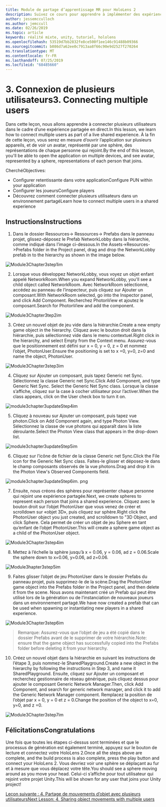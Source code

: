 ```yaml
---
title: Module de partage d’apprentissage MR pour HoloLens 2
description: Suivez ce cours pour apprendre à implémenter des expériences partagées multi-utilisateur dans une application HoloLens 2.
author: jessemcculloch
ms.author: jemccull
ms.date: 02/26/2019
ms.topic: article
keywords: réalité mixte, unity, tutoriel, hololens
ms.openlocfilehash: 53519d7bb2832fe8ce500f1ee146c91488b09366
ms.sourcegitcommit: b086d7a62ee0c7913aa8f66c90e9d2527f270264
ms.translationtype: MT
ms.contentlocale: fr-FR
ms.lasthandoff: 07/25/2019
ms.locfileid: "68485660"
---
```

# <a name="3-connecting-multiple-users"></a><span data-ttu-id="69883-104">3. Connexion de plusieurs utilisateurs</span><span class="sxs-lookup"><span data-stu-id="69883-104">3. Connecting multiple users</span></span>

<span data-ttu-id="69883-105">Dans cette leçon, nous allons apprendre à connecter plusieurs utilisateurs dans le cadre d’une expérience partagée en direct.</span><span class="sxs-lookup"><span data-stu-id="69883-105">In this lesson, we learn how to connect multiple users as part of a live shared experience.</span></span> <span data-ttu-id="69883-106">À la fin de cette leçon, vous serez en mesure d’ouvrir l’application sur plusieurs appareils, et de voir un avatar, représenté par une sphère, des représentations de chaque personne qui rejoint.</span><span class="sxs-lookup"><span data-stu-id="69883-106">By the end of this lesson, you'll be able to open the application on multiple devices, and see avatar, represented by a sphere, representations of each person that joins.</span></span> 

<span data-ttu-id="69883-107">Cherché</span><span class="sxs-lookup"><span data-stu-id="69883-107">Objectives:</span></span>

- <span data-ttu-id="69883-108">Configurer retentissante dans votre application</span><span class="sxs-lookup"><span data-stu-id="69883-108">Configure PUN within your application</span></span>
- <span data-ttu-id="69883-109">Configurer les joueurs</span><span class="sxs-lookup"><span data-stu-id="69883-109">Configure players</span></span>
- <span data-ttu-id="69883-110">Découvrez comment connecter plusieurs utilisateurs dans un environnement partagé</span><span class="sxs-lookup"><span data-stu-id="69883-110">Learn how to connect multiple users in a shared experience</span></span>

## <a name="instructions"></a><span data-ttu-id="69883-111">Instructions</span><span class="sxs-lookup"><span data-stu-id="69883-111">Instructions</span></span>

1. <span data-ttu-id="69883-112">Dans le dossier Ressources-> Ressources-> Prefabs dans le panneau projet, glissez-déposez le Prefab NetworkLobby dans la hiérarchie, comme indiqué dans l’image ci-dessous.</span><span class="sxs-lookup"><span data-stu-id="69883-112">In the Assets->Resources->Prefabs folder in the Project panel, drag and drop the NetworkLobby prefab in to the hierarchy as shown in the image below.</span></span>

![Module3Chapter3step1im](images/module3chapter3step1im.PNG)

2. <span data-ttu-id="69883-114">Lorsque vous développez NetworkLobby, vous voyez un objet enfant appelé NetworkRoom.</span><span class="sxs-lookup"><span data-stu-id="69883-114">When you expand NetworkLobby, you'll see a child object called NetworkRoom.</span></span> <span data-ttu-id="69883-115">Avec NetworkRoom sélectionné, accédez au panneau de l’inspecteur, puis cliquez sur Ajouter un composant.</span><span class="sxs-lookup"><span data-stu-id="69883-115">With NetworkRoom selected, go into the Inspector panel, and click Add Component.</span></span> <span data-ttu-id="69883-116">Recherchez PhotonView et ajoutez le composant.</span><span class="sxs-lookup"><span data-stu-id="69883-116">Search for PhotonView and add the component.</span></span>

![Module3Chapter3tep2im](images/module3chapter3step2im.PNG)

3. <span data-ttu-id="69883-118">Créez un nouvel objet de jeu vide dans la hiérarchie.</span><span class="sxs-lookup"><span data-stu-id="69883-118">Create a new empty game object in the hierarchy.</span></span> <span data-ttu-id="69883-119">Cliquez avec le bouton droit dans la hiérarchie, puis sélectionnez vide dans le menu contextuel.</span><span class="sxs-lookup"><span data-stu-id="69883-119">Right click in the hierarchy, and select Empty from the Context menu.</span></span> <span data-ttu-id="69883-120">Assurez-vous que le positionnement est défini sur x = 0, y = 0, z = 0 et nommez l’objet, PhotonUser.</span><span class="sxs-lookup"><span data-stu-id="69883-120">Ensure the positioning is set to x =0, y=0, z=0 and name the object, PhotonUser.</span></span>

![Module3Chapter3step3im](images/module3chapter3step3im.PNG)

4. <span data-ttu-id="69883-122">Cliquez sur Ajouter un composant, puis tapez Generic net Sync. Sélectionnez la classe Generic net Sync.</span><span class="sxs-lookup"><span data-stu-id="69883-122">Click Add Component, and type Generic Net Sync. Select the Generic Net Sync class.</span></span> <span data-ttu-id="69883-123">Lorsque la classe s’affiche, cliquez sur la case à cocher utilisateur pour l’activer.</span><span class="sxs-lookup"><span data-stu-id="69883-123">When the class appears, click on the User check box to turn it on.</span></span> 

![module3chapter3updateStep4im](images/module3chapter3updateStep4im.png)

5. <span data-ttu-id="69883-125">Cliquez à nouveau sur Ajouter un composant, puis tapez vue photon.</span><span class="sxs-lookup"><span data-stu-id="69883-125">Click on Add Component again, and type Photon View.</span></span> <span data-ttu-id="69883-126">Sélectionnez la classe de vue photons qui apparaît dans la liste déroulante.</span><span class="sxs-lookup"><span data-stu-id="69883-126">Select the Photon View class that appears in the drop-down list.</span></span>

![module3chapter3updateStep5im](images/module3chapter3updateStep5im.png)

6. <span data-ttu-id="69883-128">Cliquez sur l’icône de fichier de la classe Generic net Sync.</span><span class="sxs-lookup"><span data-stu-id="69883-128">Click the File icon for the Generic Net Sync class.</span></span> <span data-ttu-id="69883-129">Faites-le glisser et déposez-le dans le champ composants observés de la vue photons.</span><span class="sxs-lookup"><span data-stu-id="69883-129">Drag and drop it in the Photon View's Observed Components field.</span></span> 

![module3chapter3updateStep6im. png](images/module3chapter3updateStep6im.png) 

7. <span data-ttu-id="69883-131">Ensuite, nous créons des sphères pour représenter chaque personne qui rejoint une expérience partagée.</span><span class="sxs-lookup"><span data-stu-id="69883-131">Next, we create spheres to represent each person that joins a shared experience.</span></span> <span data-ttu-id="69883-132">Cliquez avec le bouton droit sur l’objet PhotonUser que vous venez de créer et scrolldown sur «objet 3D», puis cliquez sur sphère.</span><span class="sxs-lookup"><span data-stu-id="69883-132">Right click the PhotonUser object you just created, and scrolldown to "3D Object, and click Sphere.</span></span> <span data-ttu-id="69883-133">Cela permet de créer un objet de jeu Sphere en tant qu’enfant de l’objet PhotonUser.</span><span class="sxs-lookup"><span data-stu-id="69883-133">This will create a sphere game object as a child of the PhotonUser object.</span></span>

![Module3Chapter3step4im](images/module3chapter3step4im.PNG)

8. <span data-ttu-id="69883-135">Mettez à l’échelle la sphère jusqu’à x = 0.06, y = 0.06, ad z = 0.06.</span><span class="sxs-lookup"><span data-stu-id="69883-135">Scale the sphere down to x=0.06, y=0.06, ad z=0.06.</span></span>

![Module3hapter3step5im](images/module3chapter3step5im.PNG)

9. <span data-ttu-id="69883-137">Faites glisser l’objet de jeu PhotonUser dans le dossier Prefabs du panneau projet, puis supprimez-le de la scène.</span><span class="sxs-lookup"><span data-stu-id="69883-137">Drag the PhotonUser game object into the Prefabs folder in the Project panel, and then delete it from the scene.</span></span> <span data-ttu-id="69883-138">Nous avons maintenant créé un Prefab qui peut être utilisé lors de la génération ou de l’instanciation de nouveaux joueurs dans un environnement partagé.</span><span class="sxs-lookup"><span data-stu-id="69883-138">We have now created a prefab that can be used when spawning or instantiating new players in a shared experience.</span></span>

![Module3Chapter3step6im](images/module3chapter3step6im.PNG)

> <span data-ttu-id="69883-140">Remarque: Assurez-vous que l’objet de jeu a été copié dans le dossier Prefabs avant de le supprimer de votre hiérarchie.</span><span class="sxs-lookup"><span data-stu-id="69883-140">Note: ensure that the game object has successfully copied into the Prefabs folder before deleting it from your hierarchy.</span></span>

10. <span data-ttu-id="69883-141">Créez un nouvel objet dans la hiérarchie en suivant les instructions de l’étape 3, puis nommez-le SharedPlayground.</span><span class="sxs-lookup"><span data-stu-id="69883-141">Create a new object in the hierarchy by following the instructions in Step 3, and name it SharedPlayground.</span></span> <span data-ttu-id="69883-142">Ensuite, cliquez sur Ajouter un composant et recherchez gestionnaire de réseau générique, puis cliquez dessus pour ajouter le composant Generic Network Manager.</span><span class="sxs-lookup"><span data-stu-id="69883-142">Then, click Add Component, and search for generic network manager, and click it to add the Generic Network Manager component.</span></span> <span data-ttu-id="69883-143">Remplacez la position de l’objet par x = 0, y = 0 et z = 0.</span><span class="sxs-lookup"><span data-stu-id="69883-143">Change the position of the object to x=0, y=0, and z =0.</span></span>

![Module3Chapter3step7im](images/module3chapter3step7im.PNG)


## <a name="congratulations"></a><span data-ttu-id="69883-145">Félicitations</span><span class="sxs-lookup"><span data-stu-id="69883-145">Congratulations</span></span>

<span data-ttu-id="69883-146">Une fois que toutes les étapes ci-dessus sont terminées et que le processus de génération est également terminé, appuyez sur le bouton de lecture et connectez votre HoloLens 2.</span><span class="sxs-lookup"><span data-stu-id="69883-146">Once all the steps above are complete, and the build process is also complete, press the play button and connect your HoloLens 2.</span></span> <span data-ttu-id="69883-147">Vous devriez voir une sphère se déplaçant au fur et à mesure que vous déplacez votre tête.</span><span class="sxs-lookup"><span data-stu-id="69883-147">You should see a sphere moving around as you move your head.</span></span> <span data-ttu-id="69883-148">Celui-ci s’affiche pour tout utilisateur qui rejoint votre projet Unity.</span><span class="sxs-lookup"><span data-stu-id="69883-148">This will be shown for any user that joins your Unity project!</span></span>

<span data-ttu-id="69883-149">[Leçon suivante : 4. Partage de mouvements d’objet avec plusieurs utilisateurs](mrlearning-sharing(photon)-ch4.md)</span><span class="sxs-lookup"><span data-stu-id="69883-149">[Next Lesson: 4. Sharing object movements with multiple users](mrlearning-sharing(photon)-ch4.md)</span></span>


